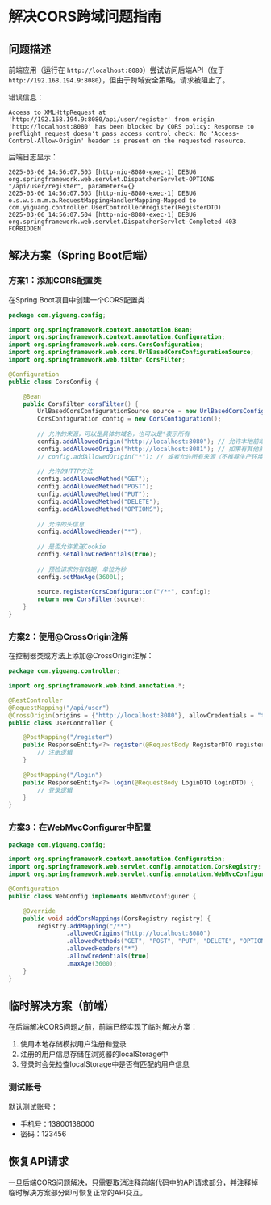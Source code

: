 # 解决CORS跨域问题指南

## 问题描述

前端应用（运行在 `http://localhost:8080`）尝试访问后端API（位于 `http://192.168.194.9:8080`），但由于跨域安全策略，请求被阻止了。

错误信息：
```
Access to XMLHttpRequest at 'http://192.168.194.9:8080/api/user/register' from origin 'http://localhost:8080' has been blocked by CORS policy: Response to preflight request doesn't pass access control check: No 'Access-Control-Allow-Origin' header is present on the requested resource.
```

后端日志显示：
```
2025-03-06 14:56:07.503 [http-nio-8080-exec-1] DEBUG org.springframework.web.servlet.DispatcherServlet-OPTIONS "/api/user/register", parameters={}
2025-03-06 14:56:07.503 [http-nio-8080-exec-1] DEBUG o.s.w.s.m.m.a.RequestMappingHandlerMapping-Mapped to com.yiguang.controller.UserController#register(RegisterDTO)
2025-03-06 14:56:07.504 [http-nio-8080-exec-1] DEBUG org.springframework.web.servlet.DispatcherServlet-Completed 403 FORBIDDEN
```

## 解决方案（Spring Boot后端）

### 方案1：添加CORS配置类

在Spring Boot项目中创建一个CORS配置类：

```java
package com.yiguang.config;

import org.springframework.context.annotation.Bean;
import org.springframework.context.annotation.Configuration;
import org.springframework.web.cors.CorsConfiguration;
import org.springframework.web.cors.UrlBasedCorsConfigurationSource;
import org.springframework.web.filter.CorsFilter;

@Configuration
public class CorsConfig {

    @Bean
    public CorsFilter corsFilter() {
        UrlBasedCorsConfigurationSource source = new UrlBasedCorsConfigurationSource();
        CorsConfiguration config = new CorsConfiguration();
        
        // 允许的来源，可以是具体的域名，也可以是*表示所有
        config.addAllowedOrigin("http://localhost:8080"); // 允许本地前端
        config.addAllowedOrigin("http://localhost:8081"); // 如果有其他前端地址，也可以添加
        // config.addAllowedOrigin("*"); // 或者允许所有来源（不推荐生产环境使用）
        
        // 允许的HTTP方法
        config.addAllowedMethod("GET");
        config.addAllowedMethod("POST");
        config.addAllowedMethod("PUT");
        config.addAllowedMethod("DELETE");
        config.addAllowedMethod("OPTIONS");
        
        // 允许的头信息
        config.addAllowedHeader("*");
        
        // 是否允许发送Cookie
        config.setAllowCredentials(true);
        
        // 预检请求的有效期，单位为秒
        config.setMaxAge(3600L);
        
        source.registerCorsConfiguration("/**", config);
        return new CorsFilter(source);
    }
}
```

### 方案2：使用@CrossOrigin注解

在控制器类或方法上添加@CrossOrigin注解：

```java
package com.yiguang.controller;

import org.springframework.web.bind.annotation.*;

@RestController
@RequestMapping("/api/user")
@CrossOrigin(origins = {"http://localhost:8080"}, allowCredentials = "true")
public class UserController {

    @PostMapping("/register")
    public ResponseEntity<?> register(@RequestBody RegisterDTO registerDTO) {
        // 注册逻辑
    }
    
    @PostMapping("/login")
    public ResponseEntity<?> login(@RequestBody LoginDTO loginDTO) {
        // 登录逻辑
    }
}
```

### 方案3：在WebMvcConfigurer中配置

```java
package com.yiguang.config;

import org.springframework.context.annotation.Configuration;
import org.springframework.web.servlet.config.annotation.CorsRegistry;
import org.springframework.web.servlet.config.annotation.WebMvcConfigurer;

@Configuration
public class WebConfig implements WebMvcConfigurer {

    @Override
    public void addCorsMappings(CorsRegistry registry) {
        registry.addMapping("/**")
                .allowedOrigins("http://localhost:8080")
                .allowedMethods("GET", "POST", "PUT", "DELETE", "OPTIONS")
                .allowedHeaders("*")
                .allowCredentials(true)
                .maxAge(3600);
    }
}
```

## 临时解决方案（前端）

在后端解决CORS问题之前，前端已经实现了临时解决方案：

1. 使用本地存储模拟用户注册和登录
2. 注册的用户信息存储在浏览器的localStorage中
3. 登录时会先检查localStorage中是否有匹配的用户信息

### 测试账号

默认测试账号：
- 手机号：13800138000
- 密码：123456

## 恢复API请求

一旦后端CORS问题解决，只需要取消注释前端代码中的API请求部分，并注释掉临时解决方案部分即可恢复正常的API交互。 